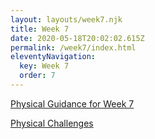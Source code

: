 ```yaml
---
layout: layouts/week7.njk
title: Week 7
date: 2020-05-18T20:02:02.615Z
permalink: /week7/index.html
eleventyNavigation:
  key: Week 7
  order: 7
---
```


[Physical Guidance for Week 7](https://res.cloudinary.com/jenko/image/upload/v1591113884/tns-lockdown-activities/week7/TNS_W7_-_Guidance_Doc_ywmd3w.pdf)

[Physical Challenges](https://res.cloudinary.com/jenko/image/upload/v1591113884/tns-lockdown-activities/week7/Week_7_-_Challenge_Sheet_uvetgw.pdf)
